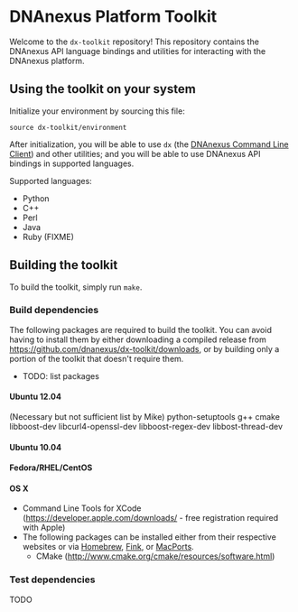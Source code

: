 DNAnexus Platform Toolkit
=========================

Welcome to the `dx-toolkit` repository! This repository contains the DNAnexus API language bindings and utilities for interacting with the DNAnexus platform.

## Using the toolkit on your system
Initialize your environment by sourcing this file:

```
source dx-toolkit/environment
```

After initialization, you will be able to use ```dx``` (the [DNAnexus Command Line Client](http://wiki.dev.dnanexus.com/Command-Line-Client/Quickstart)) and other utilities; and you will be able to use DNAnexus API bindings in supported languages.

Supported languages:

* Python
* C++
* Perl
* Java
* Ruby (FIXME)

## Building the toolkit

To build the toolkit, simply run ```make```.

### Build dependencies

The following packages are required to build the toolkit. You can avoid having to install them by either downloading a
compiled release from https://github.com/dnanexus/dx-toolkit/downloads, or by building only a portion of the toolkit
that doesn't require them.

* TODO: list packages

#### Ubuntu 12.04

(Necessary but not sufficient list by Mike) python-setuptools g++ cmake libboost-dev libcurl4-openssl-dev libboost-regex-dev libbost-thread-dev

#### Ubuntu 10.04

#### Fedora/RHEL/CentOS

#### OS X
* Command Line Tools for XCode (https://developer.apple.com/downloads/ - free registration required with Apple)
* The following packages can be installed either from their respective websites or via [Homebrew](http://mxcl.github.com/homebrew/), [Fink](http://www.finkproject.org/), or [MacPorts](http://www.macports.org/).
    * CMake (http://www.cmake.org/cmake/resources/software.html)

### Test dependencies
TODO

